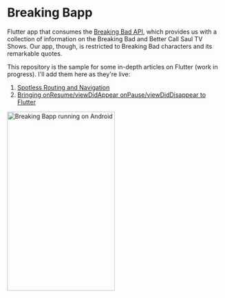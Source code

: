 # Breaking Bapp

Flutter app that consumes the [Breaking Bad API](https://breakingbadapi.com), which provides us with a collection of information on the Breaking Bad and Better Call Saul TV Shows. Our app, though, is restricted to Breaking Bad characters and its remarkable quotes.

This repository is the sample for some in-depth articles on Flutter (work in progress). I'll add them here as they're live:

1. [Spotless Routing and Navigation](https://edsonbueno.com/2020/02/26/spotless-routing-and-navigation-in-flutter/)
2. [Bringing onResume/viewDidAppear onPause/viewDidDisappear to Flutter](https://edsonbueno.com/2020/03/19/bringing-on-resume-view-did-appear-to-flutter/)

<img src="/android-sample.gif?raw=true" alt="Breaking Bapp running on Android" width="250" height="417"/>
